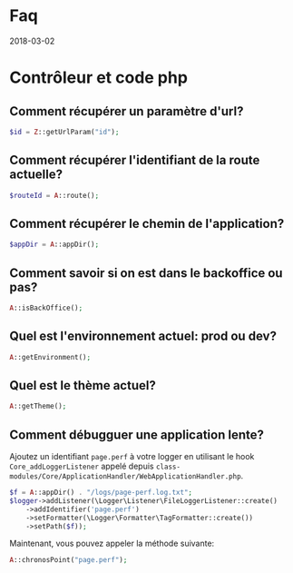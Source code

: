 Faq
==========
2018-03-02




Contrôleur et code php
=============

Comment récupérer un paramètre d'url?
-----------------------

```php
$id = Z::getUrlParam("id");
```



Comment récupérer l'identifiant de la route actuelle?
------------------------------

```php
$routeId = A::route();
```


Comment récupérer le chemin de l'application?
------------------------------

```php
$appDir = A::appDir();
```


Comment savoir si on est dans le backoffice ou pas?
------------------------------

```php
A::isBackOffice(); 
```



Quel est l'environnement actuel: prod ou dev?
------------------------------

```php
A::getEnvironment(); 
```

Quel est le thème actuel?
------------------------------

```php
A::getTheme(); 
```



Comment débugguer une application lente?
------------------------------

Ajoutez un identifiant `page.perf` à votre logger en utilisant le hook `Core_addLoggerListener` appelé depuis `class-modules/Core/ApplicationHandler/WebApplicationHandler.php`.

```php
$f = A::appDir() . "/logs/page-perf.log.txt";
$logger->addListener(\Logger\Listener\FileLoggerListener::create()
    ->addIdentifier('page.perf')
    ->setFormatter(\Logger\Formatter\TagFormatter::create())
    ->setPath($f));
```

Maintenant, vous pouvez appeler la méthode suivante:

```php
A::chronosPoint("page.perf");
```








